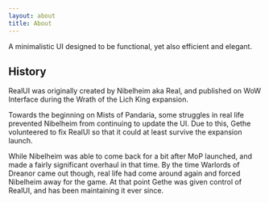 ```yaml
---
layout: about
title: About
---
```


A minimalistic UI designed to be functional, yet also efficient and elegant.

## History ##
RealUI was originally created by Nibelheim aka Real, and published on WoW Interface during the Wrath of the Lich King expansion.

Towards the beginning on Mists of Pandaria, some struggles in real life prevented Nibelheim from continuing to update the UI. Due to this, Gethe volunteered to fix RealUI so that it could at least survive the expansion launch.

While Nibelheim was able to come back for a bit after MoP launched, and made a fairly significant overhaul in that time. By the time Warlords of Dreanor came out though, real life had come around again and forced Nibelheim away for the game. At that point Gethe was given control of RealUI, and has been maintaining it ever since.
